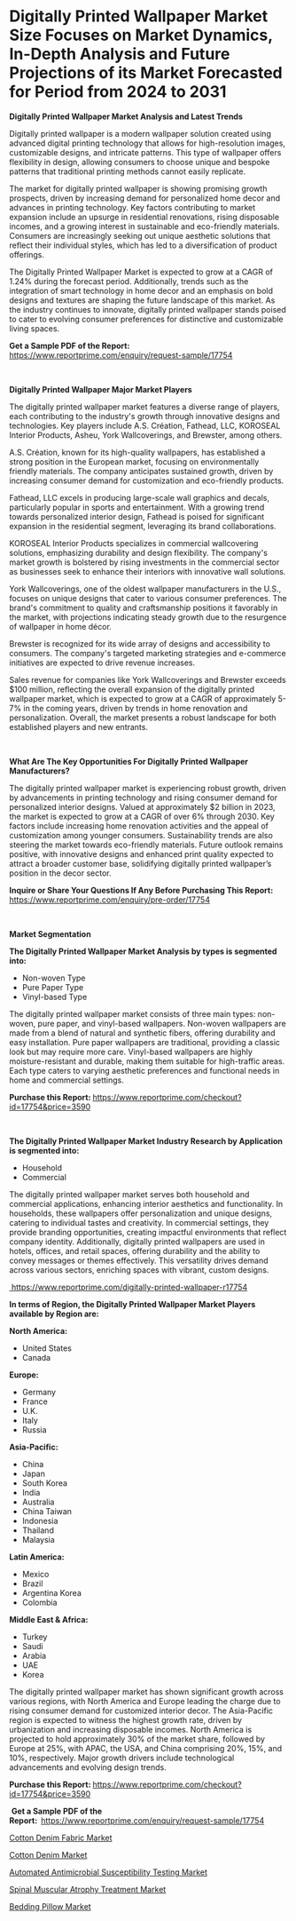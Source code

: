 <p><h1>Digitally Printed Wallpaper Market Size Focuses on Market Dynamics, In-Depth Analysis and Future Projections of its Market Forecasted for Period from 2024 to 2031</h1></p><p><strong>Digitally Printed Wallpaper Market Analysis and Latest Trends</strong></p>
<p><p>Digitally printed wallpaper is a modern wallpaper solution created using advanced digital printing technology that allows for high-resolution images, customizable designs, and intricate patterns. This type of wallpaper offers flexibility in design, allowing consumers to choose unique and bespoke patterns that traditional printing methods cannot easily replicate. </p><p>The market for digitally printed wallpaper is showing promising growth prospects, driven by increasing demand for personalized home decor and advances in printing technology. Key factors contributing to market expansion include an upsurge in residential renovations, rising disposable incomes, and a growing interest in sustainable and eco-friendly materials. Consumers are increasingly seeking out unique aesthetic solutions that reflect their individual styles, which has led to a diversification of product offerings.</p><p>The Digitally Printed Wallpaper Market is expected to grow at a CAGR of 1.24% during the forecast period. Additionally, trends such as the integration of smart technology in home decor and an emphasis on bold designs and textures are shaping the future landscape of this market. As the industry continues to innovate, digitally printed wallpaper stands poised to cater to evolving consumer preferences for distinctive and customizable living spaces.</p></p>
<p><strong>Get a Sample PDF of the Report:&nbsp;</strong> <a href="https://www.reportprime.com/enquiry/request-sample/17754?utm_campaign=100&utm_medium=2&utm_source=Github&utm_content=ia&utm_term=20112024&utm_id=digitally-printed-wallpaper">https://www.reportprime.com/enquiry/request-sample/17754</a></p>
<p>&nbsp;</p>
<p><strong>Digitally Printed Wallpaper Major Market Players</strong></p>
<p><p>The digitally printed wallpaper market features a diverse range of players, each contributing to the industry's growth through innovative designs and technologies. Key players include A.S. Création, Fathead, LLC, KOROSEAL Interior Products, Asheu, York Wallcoverings, and Brewster, among others. </p><p>A.S. Création, known for its high-quality wallpapers, has established a strong position in the European market, focusing on environmentally friendly materials. The company anticipates sustained growth, driven by increasing consumer demand for customization and eco-friendly products.</p><p>Fathead, LLC excels in producing large-scale wall graphics and decals, particularly popular in sports and entertainment. With a growing trend towards personalized interior design, Fathead is poised for significant expansion in the residential segment, leveraging its brand collaborations.</p><p>KOROSEAL Interior Products specializes in commercial wallcovering solutions, emphasizing durability and design flexibility. The company's market growth is bolstered by rising investments in the commercial sector as businesses seek to enhance their interiors with innovative wall solutions.</p><p>York Wallcoverings, one of the oldest wallpaper manufacturers in the U.S., focuses on unique designs that cater to various consumer preferences. The brand's commitment to quality and craftsmanship positions it favorably in the market, with projections indicating steady growth due to the resurgence of wallpaper in home décor.</p><p>Brewster is recognized for its wide array of designs and accessibility to consumers. The company's targeted marketing strategies and e-commerce initiatives are expected to drive revenue increases.</p><p>Sales revenue for companies like York Wallcoverings and Brewster exceeds $100 million, reflecting the overall expansion of the digitally printed wallpaper market, which is expected to grow at a CAGR of approximately 5-7% in the coming years, driven by trends in home renovation and personalization. Overall, the market presents a robust landscape for both established players and new entrants.</p></p>
<p>&nbsp;</p>
<p><strong>What Are The Key Opportunities For Digitally Printed Wallpaper Manufacturers?</strong></p>
<p><p>The digitally printed wallpaper market is experiencing robust growth, driven by advancements in printing technology and rising consumer demand for personalized interior designs. Valued at approximately $2 billion in 2023, the market is expected to grow at a CAGR of over 6% through 2030. Key factors include increasing home renovation activities and the appeal of customization among younger consumers. Sustainability trends are also steering the market towards eco-friendly materials. Future outlook remains positive, with innovative designs and enhanced print quality expected to attract a broader customer base, solidifying digitally printed wallpaper’s position in the decor sector.</p></p>
<p><strong>Inquire or Share Your Questions If Any Before Purchasing This Report:</strong> <a href="https://www.reportprime.com/enquiry/pre-order/17754?utm_campaign=100&utm_medium=2&utm_source=Github&utm_content=ia&utm_term=20112024&utm_id=digitally-printed-wallpaper">https://www.reportprime.com/enquiry/pre-order/17754</a></p>
<p>&nbsp;</p>
<p><strong>Market Segmentation</strong></p>
<p><strong>The Digitally Printed Wallpaper Market Analysis by types is segmented into:</strong></p>
<p><ul><li>Non-woven Type</li><li>Pure Paper Type</li><li>Vinyl-based Type</li></ul></p>
<p><p>The digitally printed wallpaper market consists of three main types: non-woven, pure paper, and vinyl-based wallpapers. Non-woven wallpapers are made from a blend of natural and synthetic fibers, offering durability and easy installation. Pure paper wallpapers are traditional, providing a classic look but may require more care. Vinyl-based wallpapers are highly moisture-resistant and durable, making them suitable for high-traffic areas. Each type caters to varying aesthetic preferences and functional needs in home and commercial settings.</p></p>
<p><strong>Purchase this Report:&nbsp;</strong><a href="https://www.reportprime.com/checkout?id=17754&price=3590&utm_campaign=100&utm_medium=2&utm_source=Github&utm_content=ia&utm_term=20112024&utm_id=digitally-printed-wallpaper">https://www.reportprime.com/checkout?id=17754&price=3590</a></p>
<p>&nbsp;</p>
<p><strong>The Digitally Printed Wallpaper Market Industry Research by Application is segmented into:</strong></p>
<p><ul><li>Household</li><li>Commercial</li></ul></p>
<p><p>The digitally printed wallpaper market serves both household and commercial applications, enhancing interior aesthetics and functionality. In households, these wallpapers offer personalization and unique designs, catering to individual tastes and creativity. In commercial settings, they provide branding opportunities, creating impactful environments that reflect company identity. Additionally, digitally printed wallpapers are used in hotels, offices, and retail spaces, offering durability and the ability to convey messages or themes effectively. This versatility drives demand across various sectors, enriching spaces with vibrant, custom designs.</p></p>
<p><a href="https://www.reportprime.com/digitally-printed-wallpaper-r17754?utm_campaign=100&utm_medium=2&utm_source=Github&utm_content=ia&utm_term=20112024&utm_id=digitally-printed-wallpaper">&nbsp;https://www.reportprime.com/digitally-printed-wallpaper-r17754</a></p>
<p><strong>In terms of Region, the Digitally Printed Wallpaper Market Players available by Region are:</strong></p>
<p>
    <p> <strong> North America: </strong>
        <ul>
            <li>United States</li>
            <li>Canada</li>
        </ul>
        </p> 
    <p> <strong> Europe: </strong>
        <ul>
            <li>Germany</li>
            <li>France</li>
            <li>U.K.</li>
            <li>Italy</li>
            <li>Russia</li>
        </ul>
        </p> 
    <p> <strong> Asia-Pacific: </strong>
        <ul>
            <li>China</li>
            <li>Japan</li>
            <li>South Korea</li>
            <li>India</li>
            <li>Australia</li>
            <li>China Taiwan</li>
            <li>Indonesia</li>
            <li>Thailand</li>
            <li>Malaysia</li>
        </ul>
        </p> 
    <p> <strong> Latin America: </strong>
        <ul>
            <li>Mexico</li>
            <li>Brazil</li>
            <li>Argentina Korea</li>
            <li>Colombia</li>
        </ul>
        </p> 
    <p> <strong> Middle East & Africa: </strong>
        <ul>
            <li>Turkey</li>
            <li>Saudi</li>
            <li>Arabia</li>
            <li>UAE</li>
            <li>Korea</li>
        </ul>
    </p>
    </p>
<p><p>The digitally printed wallpaper market has shown significant growth across various regions, with North America and Europe leading the charge due to rising consumer demand for customized interior decor. The Asia-Pacific region is expected to witness the highest growth rate, driven by urbanization and increasing disposable incomes. North America is projected to hold approximately 30% of the market share, followed by Europe at 25%, with APAC, the USA, and China comprising 20%, 15%, and 10%, respectively. Major growth drivers include technological advancements and evolving design trends.</p></p>
<p><strong>Purchase this Report: </strong><a href="https://www.reportprime.com/checkout?id=17754&price=3590&utm_campaign=100&utm_medium=2&utm_source=Github&utm_content=ia&utm_term=20112024&utm_id=digitally-printed-wallpaper">https://www.reportprime.com/checkout?id=17754&price=3590</a></p>
<p>&nbsp;<strong>Get a Sample PDF of the Report:&nbsp;&nbsp;</strong><a href="https://www.reportprime.com/enquiry/request-sample/17754?utm_campaign=100&utm_medium=2&utm_source=Github&utm_content=ia&utm_term=20112024&utm_id=digitally-printed-wallpaper">https://www.reportprime.com/enquiry/request-sample/17754</a></p>
<p><strong></strong></p>
<p><p><a href="https://www.linkedin.com/pulse/cotton-denim-fabric-market-segmentation-applications-aaywc?utm_campaign=100&utm_medium=2&utm_source=Github&utm_content=ia&utm_term=20112024&utm_id=digitally-printed-wallpaper">Cotton Denim Fabric Market</a></p><p><a href="https://www.linkedin.com/pulse/cotton-denim-industry-insights-report-analyzing-market-dlbyc?utm_campaign=100&utm_medium=2&utm_source=Github&utm_content=ia&utm_term=20112024&utm_id=digitally-printed-wallpaper">Cotton Denim Market</a></p><p><a href="https://issuu.com/reportprime-2/docs/automated-antimicrobial-susceptibil_1bf764341b6f74?utm_campaign=100&utm_medium=2&utm_source=Github&utm_content=ia&utm_term=20112024&utm_id=digitally-printed-wallpaper">Automated Antimicrobial Susceptibility Testing Market</a></p><p><a href="https://issuu.com/reportprime-2/docs/spinal-muscular-atrophy-treatment-m_64b793c8f27fdd?utm_campaign=100&utm_medium=2&utm_source=Github&utm_content=ia&utm_term=20112024&utm_id=digitally-printed-wallpaper">Spinal Muscular Atrophy Treatment Market</a></p><p><a href="https://www.linkedin.com/pulse/bedding-pillow-market-research-report-exploring-size-ixatc?utm_campaign=100&utm_medium=2&utm_source=Github&utm_content=ia&utm_term=20112024&utm_id=digitally-printed-wallpaper">Bedding Pillow Market</a></p></p>